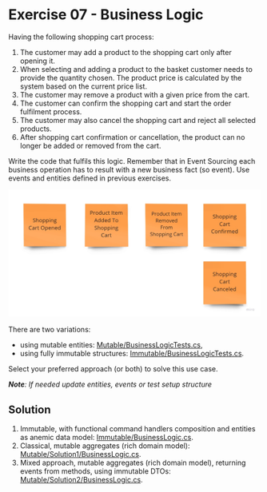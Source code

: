 # Exercise 07 - Business Logic

Having the following shopping cart process:
1. The customer may add a product to the shopping cart only after opening it.
2. When selecting and adding a product to the basket customer needs to provide the quantity chosen. The product price is calculated by the system based on the current price list.
3. The customer may remove a product with a given price from the cart.
4. The customer can confirm the shopping cart and start the order fulfilment process.
5. The customer may also cancel the shopping cart and reject all selected products.
6. After shopping cart confirmation or cancellation, the product can no longer be added or removed from the cart.

Write the code that fulfils this logic. Remember that in Event Sourcing each business operation has to result with a new business fact (so event). Use events and entities defined in previous exercises.

![events](./assets/events.jpg)

There are two variations:
- using mutable entities: [Mutable/BusinessLogicTests.cs](./Mutable/Solution1/BusinessLogicTests.cs),
- using fully immutable structures: [Immutable/BusinessLogicTests.cs](./Immutable/BusinessLogicTests.cs).

Select your preferred approach (or both) to solve this use case.

_**Note**: If needed update entities, events or test setup structure_

## Solution

1. Immutable, with functional command handlers composition and entities as anemic data model: [Immutable/BusinessLogic.cs](./Immutable/BusinessLogic.cs).
2. Classical, mutable aggregates (rich domain model): [Mutable/Solution1/BusinessLogic.cs](./Mutable/Solution1/BusinessLogic.cs).
3. Mixed approach, mutable aggregates (rich domain model), returning events from methods, using immutable DTOs: [Mutable/Solution2/BusinessLogic.cs](./Mutable/Solution1/BusinessLogic.cs).

